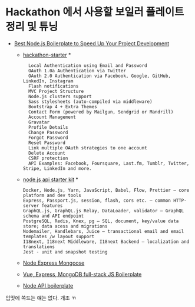 # Hackathon 에서 사용할 보일러 플레이트 정리 및 튜닝
* [Best Node.js Boilerplate to Speed Up Your Project Development](https://medium.com/skyshidigital/best-node-js-boilerplate-to-speed-up-your-project-development-a9eca7b07f90)
  * [hackathon-starter](https://github.com/sahat/hackathon-starter)
    * 
      ```
        Local Authentication using Email and Password
        OAuth 1.0a Authentication via Twitter
        OAuth 2.0 Authentication via Facebook, Google, GitHub, LinkedIn, Instagram
        Flash notifications
        MVC Project Structure
        Node.js clusters support
        Sass stylesheets (auto-compiled via middleware)
        Bootstrap 4 + Extra Themes
        Contact Form (powered by Mailgun, Sendgrid or Mandrill)
        Account Management
        Gravatar
        Profile Details
        Change Password
        Forgot Password
        Reset Password
        Link multiple OAuth strategies to one account
        Delete Account
        CSRF protection
        API Examples: Facebook, Foursquare, Last.fm, Tumblr, Twitter, Stripe, LinkedIn and more.
      ```

  * [node.js api starter kit](https://github.com/kriasoft/nodejs-api-starter)
    *
      ```
      Docker, Node.js, Yarn, JavaScript, Babel, Flow, Prettier — core platform and dev tools
      Express, Passport.js, session, flash, cors etc. — common HTTP-server features
      GraphQL.js, GraphQL.js Relay, DataLoader, validator — GraphQL schema and API endpoint
      PostgreSQL, Redis, Knex, pg — SQL, document, key/value data store; data acess and migrations
      Nodemailer, Handlebars, Juice — transactional email and email templates /w layout support
      I18next, I18next Middleware, I18next Backend — localization and translations
      Jest - unit and snapshot testing
      ```
  * [Node Express Mongoose](https://github.com/madhums/node-express-mongoose)
  * [Vue, Express, MongoDB full-stack JS Boilerplate](https://github.com/icebob/vue-express-mongo-boilerplate)
  * [Node API boilerplate](https://github.com/talyssonoc/node-api-boilerplate)
  
입맛에 쏙드는 얘는 없다.
개조 ㄲ
